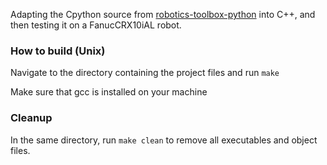 Adapting the Cpython source from [robotics-toolbox-python](https://github.com/petercorke/robotics-toolbox-python/) into C++, and then testing it on a FanucCRX10iAL robot.

### How to build (Unix)

Navigate to the directory containing the project files and run `make`
   
Make sure that gcc is installed on your machine

### Cleanup

In the same directory, run `make clean` to remove all executables and object files.
